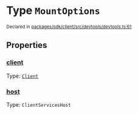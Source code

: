 # Type `MountOptions`
<sub>Declared in [packages/sdk/client/src/devtools/devtools.ts:61](https://github.com/dxos/dxos/blob/5d7baccd2e/packages/sdk/client/src/devtools/devtools.ts#L61)</sub>




## Properties
### [client](https://github.com/dxos/dxos/blob/5d7baccd2e/packages/sdk/client/src/devtools/devtools.ts#L62)
Type: <code>[Client](/api/@dxos/client/classes/Client)</code>




### [host](https://github.com/dxos/dxos/blob/5d7baccd2e/packages/sdk/client/src/devtools/devtools.ts#L63)
Type: <code>ClientServicesHost</code>





